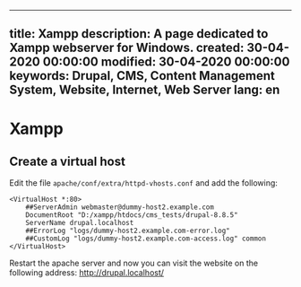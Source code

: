 -----
title: Xampp
description: A page dedicated to Xampp webserver for Windows.
created: 30-04-2020 00:00:00
modified: 30-04-2020 00:00:00
keywords: Drupal, CMS, Content Management System, Website, Internet, Web Server
lang: en
-----

# Xampp

## Create a virtual host

Edit the file `apache/conf/extra/httpd-vhosts.conf` and add the following:

    <VirtualHost *:80>
        ##ServerAdmin webmaster@dummy-host2.example.com
        DocumentRoot "D:/xampp/htdocs/cms_tests/drupal-8.8.5"
        ServerName drupal.localhost
        ##ErrorLog "logs/dummy-host2.example.com-error.log"
        ##CustomLog "logs/dummy-host2.example.com-access.log" common
    </VirtualHost>
    
Restart the apache server and now you can visit the website on the following address: http://drupal.localhost/
